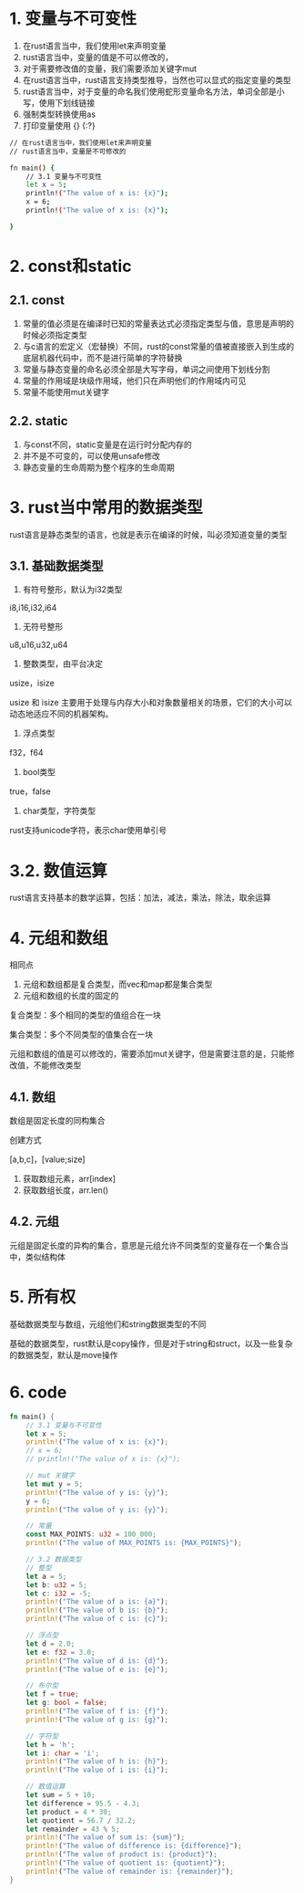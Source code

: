 # 1. 变量与不可变性

1. 在rust语言当中，我们使用let来声明变量
2. rust语言当中，变量的值是不可以修改的，
3. 对于需要修改值的变量，我们需要添加关键字mut
4. 在rust语言当中，rust语言支持类型推导，当然也可以显式的指定变量的类型
5. rust语言当中，对于变量的命名我们使用蛇形变量命名方法，单词全部是小写，使用下划线链接
6. 强制类型转换使用as
7. 打印变量使用 {} {:?}

```bash
// 在rust语言当中，我们使用let来声明变量
// rust语言当中，变量是不可修改的

fn main() {
    // 3.1 变量与不可变性
    let x = 5;
    println!("The value of x is: {x}");
    x = 6;
    println!("The value of x is: {x}");

}
```

# 2. const和static

## 2.1. const

1. 常量的值必须是在编译时已知的常量表达式必须指定类型与值，意思是声明的时候必须指定类型
2. 与c语言的宏定义（宏替换）不同，rust的const常量的值被直接嵌入到生成的底层机器代码中，而不是进行简单的字符替换
3. 常量与静态变量的命名必须全部是大写字母，单词之间使用下划线分割
4. 常量的作用域是块级作用域，他们只在声明他们的作用域内可见
5. 常量不能使用mut关键字

## 2.2. static

1. 与const不同，static变量是在运行时分配内存的
2. 并不是不可变的，可以使用unsafe修改
3. 静态变量的生命周期为整个程序的生命周期

# 3. rust当中常用的数据类型

rust语言是静态类型的语言，也就是表示在编译的时候，叫必须知道变量的类型

## 3.1. 基础数据类型

1. 有符号整形，默认为i32类型

i8,i16,i32,i64

1. 无符号整形

u8,u16,u32,u64

1. 整数类型，由平台决定

usize，isize

usize 和 isize 主要用于处理与内存大小和对象数量相关的场景，它们的大小可以动态地适应不同的机器架构。

1. 浮点类型

f32，f64

1. bool类型

true，false

1. char类型，字符类型

rust支持unicode字符，表示char使用单引号

# 3.2. 数值运算

rust语言支持基本的数学运算，包括：加法，减法，乘法，除法，取余运算

# 4. 元组和数组

相同点

1. 元组和数组都是复合类型，而vec和map都是集合类型
2. 元组和数组的长度的固定的

复合类型：多个相同的类型的值组合在一块

集合类型：多个不同类型的值集合在一块

元组和数组的值是可以修改的，需要添加mut关键字，但是需要注意的是，只能修改值，不能修改类型

## 4.1. 数组

数组是固定长度的同构集合

创建方式

[a,b,c]，[value;size]

1. 获取数组元素，arr[index]
2. 获取数组长度，arr.len()

## 4.2. 元组

元组是固定长度的异构的集合，意思是元组允许不同类型的变量存在一个集合当中，类似结构体

# 5. 所有权

基础数据类型与数组，元组他们和string数据类型的不同

基础的数据类型，rust默认是copy操作，但是对于string和struct，以及一些复杂的数据类型，默认是move操作

# 6. code

```rust
fn main() {
    // 3.1 变量与不可变性
    let x = 5;
    println!("The value of x is: {x}");
    // x = 6;
    // println!("The value of x is: {x}");

    // mut 关键字
    let mut y = 5;
    println!("The value of y is: {y}");
    y = 6;
    println!("The value of y is: {y}");

    // 常量
    const MAX_POINTS: u32 = 100_000;
    println!("The value of MAX_POINTS is: {MAX_POINTS}");

    // 3.2 数据类型
    // 整型
    let a = 5;
    let b: u32 = 5;
    let c: i32 = -5;
    println!("The value of a is: {a}");
    println!("The value of b is: {b}");
    println!("The value of c is: {c}");

    // 浮点型
    let d = 2.0;
    let e: f32 = 3.0;
    println!("The value of d is: {d}");
    println!("The value of e is: {e}");

    // 布尔型
    let f = true;
    let g: bool = false;
    println!("The value of f is: {f}");
    println!("The value of g is: {g}");

    // 字符型
    let h = 'h';
    let i: char = 'i';
    println!("The value of h is: {h}");
    println!("The value of i is: {i}");

    // 数值运算
    let sum = 5 + 10;
    let difference = 95.5 - 4.3;
    let product = 4 * 30;
    let quotient = 56.7 / 32.2;
    let remainder = 43 % 5;
    println!("The value of sum is: {sum}");
    println!("The value of difference is: {difference}");
    println!("The value of product is: {product}");
    println!("The value of quotient is: {quotient}");
    println!("The value of remainder is: {remainder}");
}

```